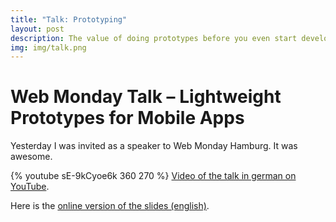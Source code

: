 ```yaml
---
title: "Talk: Prototyping"
layout: post
description: The value of doing prototypes before you even start developing a project or a single feature is mostly underestimated.
img: img/talk.png
---
```


# Web Monday Talk &ndash; Lightweight Prototypes for Mobile Apps

Yesterday I was invited as a speaker to Web Monday Hamburg. It was awesome.

{% youtube sE-9kCyoe6k 360 270 %}
[Video of the talk in german on YouTube](https://youtu.be/sE-9kCyoe6k).

Here is the [online version of the slides (english)](/slides/prototypes/).